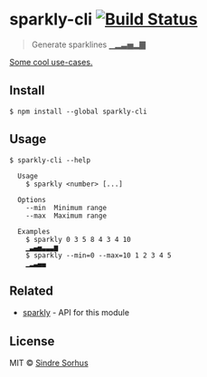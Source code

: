# sparkly-cli [![Build Status](https://travis-ci.org/sindresorhus/sparkly-cli.svg?branch=master)](https://travis-ci.org/sindresorhus/sparkly-cli)

> Generate sparklines ▁▂▃▅▂▇

[Some cool use-cases.](https://github.com/holman/spark/wiki/Wicked-Cool-Usage)


## Install

```
$ npm install --global sparkly-cli
```


## Usage

```
$ sparkly-cli --help

  Usage
    $ sparkly <number> [...]

  Options
    --min  Minimum range
    --max  Maximum range

  Examples
    $ sparkly 0 3 5 8 4 3 4 10
    ▁▃▄▅▃▃▃▆
    $ sparkly --min=0 --max=10 1 2 3 4 5
    ▁▂▃▄▄
```


## Related

- [sparkly](https://github.com/sindresorhus/sparkly) - API for this module


## License

MIT © [Sindre Sorhus](http://sindresorhus.com)
